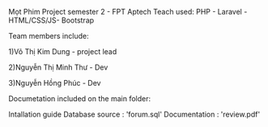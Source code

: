 Mọt Phim
Project semester 2 - FPT Aptech Teach used: PHP - Laravel - HTML/CSS/JS- Bootstrap

Team members include:

1)Võ Thị Kim Dung  - project lead

2)Nguyễn Thị Minh Thư - Dev

3)Nguyễn Hồng Phúc - Dev

Documetation included on the main folder:

Intallation guide
Database source : 'forum.sql'
Documentation : 'review.pdf'
